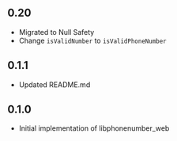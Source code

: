 ## 0.20
* Migrated to Null Safety
* Change `isValidNumber` to `isValidPhoneNumber`

## 0.1.1
* Updated README.md

## 0.1.0
* Initial implementation of libphonenumber_web
